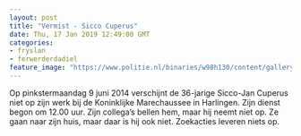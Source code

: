 ```yaml
---
layout: post
title: "Vermist - Sicco Cuperus"
date: Thu, 17 Jan 2019 12:49:00 GMT
categories: 
- fryslan 
- ferwerderdadiel 
feature_image: "https://www.politie.nl/binaries/w98h130/content/gallery/politie/vermist/vermiste-volwassenen/2014/juni/sicco-cuperus.jpg"
---
```


Op pinkstermaandag 9 juni 2014 verschijnt de 36-jarige Sicco-Jan Cuperus niet op zijn werk bij de Koninklijke Marechaussee in Harlingen. Zijn dienst begon om 12.00 uur. Zijn collega’s bellen hem, maar hij neemt niet op. Ze gaan naar zijn huis, maar daar is hij ook niet. Zoekacties leveren niets op.
